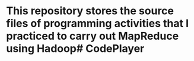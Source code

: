 # This repository stores the source files of programming activities that I practiced to carry out MapReduce using Hadoop# CodePlayer
